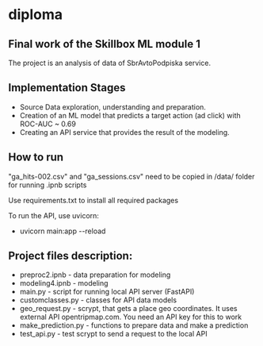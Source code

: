 # diploma
Final work of the Skillbox ML module 1
------------------------------------------------------------------------------------------------------------------------------------------
The project is an analysis of data of SbrAvtoPodpiska service.

## Implementation Stages
* Source Data exploration, understanding and preparation.
* Creation of an ML model that predicts a target action (ad click) with ROC-AUC ~ 0.69
* Creating an API service that provides the result of the modeling.

## How to run
"ga_hits-002.csv" and "ga_sessions.csv" need to be copied in /data/ folder for running .ipnb scripts

Use requirements.txt to install all required packages

To run the API, use uvicorn:
* uvicorn main:app --reload

## Project files description:
* preproc2.ipnb - data preparation for modeling
* modeling4.ipnb - modeling
* main.py - script for running local API server (FastAPI)
* customclasses.py - classes for API data models
* geo_request.py - scrypt, that gets a place geo coordinates. It uses external API opentripmap.com. You need an API key for this to work
* make_prediction.py - functions to prepare data and make a prediction
* test_api.py - test scrypt to send a request to the local API
